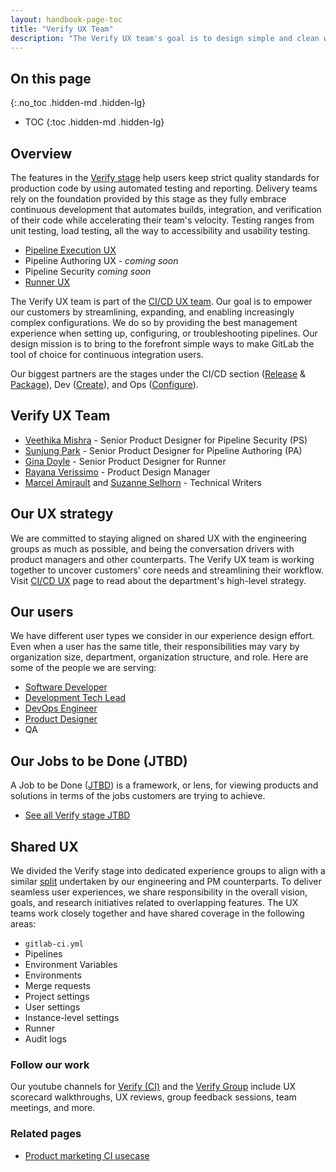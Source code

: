 ```yaml
---
layout: handbook-page-toc
title: "Verify UX Team"
description: "The Verify UX team's goal is to design simple and clean workflows to make GitLab the tool of choice for keeping strict quality standards for production code with automatic testing and reporting."
---
```


## On this page

{:.no_toc .hidden-md .hidden-lg}

- TOC
{:toc .hidden-md .hidden-lg}

## Overview

The features in the [Verify stage](/stages-devops-lifecycle/verify/) help users keep strict quality standards for production code by using automated testing and reporting. Delivery teams rely on the foundation provided by this stage as they fully embrace continuous development that automates builds, integration, and verification of their code while accelerating their team's velocity. Testing ranges from unit testing, load testing, all the way to accessibility and usability testing.

* [Pipeline Execution UX](/handbook/product/ux/stage-group-ux-strategy/ci-cd/pipeline-execution/)
* Pipeline Authoring UX - _coming soon_
* Pipeline Security _coming soon_
* [Runner UX](/handbook/product/ux/stage-group-ux-strategy/ci-cd/runner/)

The Verify UX team is part of the [CI/CD UX team](/handbook/product/ux/stage-group-ux-strategy/ci-cd/). Our goal is to empower our customers by streamlining, expanding, and enabling increasingly complex configurations. We do so by providing the best management experience when setting up, configuring, or troubleshooting pipelines. Our design mission is to bring to the forefront simple ways to make GitLab the tool of choice for continuous integration users.

Our biggest partners are the stages under the CI/CD section ([Release](/direction/ops/#release) & [Package](/direction/ops/#package)), Dev ([Create](/direction/create/)), and Ops ([Configure](/direction/configure/)).

## Verify UX Team

- [Veethika Mishra](https://gitlab.com/veethika) - Senior Product Designer for Pipeline Security (PS)
- [Sunjung Park](https://gitlab.com/sunjungp) - Senior Product Designer for Pipeline Authoring (PA)
- [Gina Doyle](https://gitlab.com/gdoyle) - Senior Product Designer for Runner
- [Rayana Verissimo](https://gitlab.com/rayana) - Product Design Manager
- [Marcel Amirault](https://gitlab.com/marcel.amirault) and [Suzanne Selhorn](https://gitlab.com/sselhorn) - Technical Writers

## Our UX strategy

We are committed to staying aligned on shared UX with the engineering groups as much as possible, and being the conversation drivers with product managers and other counterparts. The Verify UX team is working together to uncover customers' core needs and streamlining their workflow. Visit [CI/CD UX](/handbook/product/ux/stage-group-ux-strategy/ci-cd/#our-strategy) page to read about the department's high-level strategy.

## Our users

We have different user types we consider in our experience design effort. Even when a user has the same title, their responsibilities may vary by organization size, department, organization structure, and role. Here are some of the people we are serving:

- [Software Developer](/handbook/product/personas/#sasha-software-developer)
- [Development Tech Lead](/handbook/product/personas/#delaney-development-team-lead) 
- [DevOps Engineer](/handbook/product/personas/)
- [Product Designer](/handbook/product/personas/#presley-product-designer)
- QA

## Our Jobs to be Done (JTBD)
A Job to be Done ([JTBD](/handbook/product/ux/ux-resources/#jobs-to-be-done-jtbd)) is a framework, or lens, for viewing products and solutions in terms of the jobs customers are trying to achieve.

- [See all Verify stage JTBD](/handbook/engineering/development/ops/verify/#jobs-to-be-done-jtbd) 

## Shared UX

We divided the Verify stage into dedicated experience groups to align with a similar [split](/handbook/product/categories/#verify-stage) undertaken by our engineering and PM counterparts. To deliver seamless user experiences, we share responsibility in the overall vision, goals, and research initiatives related to overlapping features. The UX teams work closely together and have shared coverage in the following areas:

- `gitlab-ci.yml`
- Pipelines
- Environment Variables
- Environments
- Merge requests
- Project settings
- User settings
- Instance-level settings
- Runner
- Audit logs

### Follow our work

Our youtube channels for [Verify (CI)](https://www.youtube.com/watch?v=uf1C_95DbN4&list=PL05JrBw4t0KpsVi6PG4PvDaVM8lKmB6lV) and the [Verify Group](https://www.youtube.com/watch?v=yycDyDs0q2I&list=PL05JrBw4t0KrogQIIIezigwB8aUJzsrPh) include UX scorecard walkthroughs, UX reviews, group feedback sessions, team meetings, and more.

### Related pages

- [Product marketing CI usecase](/handbook/marketing/brand-and-product-marketing/product-and-solution-marketing/usecase-gtm/ci/)
